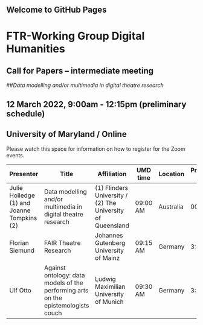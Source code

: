 ## Welcome to GitHub Pages

# FTR-Working Group Digital Humanities 
## Call for Papers – intermediate meeting
##_Data modelling and/or multimedia in digital theatre research_
## 12 March 2022, 9:00am - 12:15pm (preliminary schedule)
## University of Maryland / Online

Please watch this space for information on how to register for the Zoom events.

|Presenter|Title|Affiliation|UMD time|Location|Presenter time|
|--|--|--|--|--|--|
|Julie Holledge (1) and Joanne Tompkins (2)|Data modelling and/or multimedia in digital theatre research|(1) Flinders University / (2) The University of Queensland |09:00 AM | Australia | 00:00 AM
|Florian Siemund |FAIR Theatre Research|Johannes Gutenberg University of Mainz|09:15 AM|Germany|3:15 PM
|Ulf Otto|Against ontology: data models of the performing arts on the epistemologists couch|Ludwig Maximilian University of Munich|09:30 AM|Germany|3:30PM
